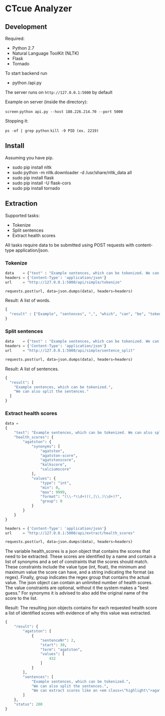 CTcue Analyzer
=========

## Development

Required:
- Python 2.7
- Natural Language ToolKit (NLTK)
- Flask
- Tornado

To start backend run
- python /api.py

The server runs on `http://127.0.0.1:5000` by default

Example on server (inside the directory):

`screen`
`python api.py --host 188.226.214.70 --port 5000`

Stopping it:

`ps -ef | grep python`
`kill -9 PID (ex. 2219)`

## Install

Assuming you have pip.

* sudo pip install nltk
* sudo python -m nltk.downloader -d /usr/share/nltk_data all
* sudo pip install flask
* sudo pip install -U flask-cors
* sudo pip install tornado

## Extraction

Supported tasks:
- Tokenize
- Split sentences
- Extract health scores

All tasks require data to be submitted using POST requests with content-type application/json.

### Tokenize
```python
data    = {"text" : "Example sentences, which can be tokenized. We can also split the sentences."}
headers = {'Content-Type': 'application/json'}
url     = "http://127.0.0.1:5000/api/simple/tokenize"

requests.post(url, data=json.dumps(data), headers=headers)
```

Result:
A list of words.
```python
{
  "result" : ["Example", "sentences", ",", "which", "can", "be", "tokenized", ".", "We", "can", "also", "split", "the", "sentences", "."]
}
```


### Split sentences
```python
data    = {"text" : "Example sentences, which can be tokenized. We can also split the sentences."}
headers = {'Content-Type': 'application/json'}
url     = "http://127.0.0.1:5000/api/simple/sentence_split"

requests.post(url, data=json.dumps(data), headers=headers)
```

Result:
A list of sentences.
```python
{
  "result": [
    "Example sentences, which can be tokenized.",
    "We can also split the sentences."
  ]
}
```

### Extract health scores
```python
data =
{
    "text": "Example sentences, which can be tokenized. We can also split the sentences. We can extract scores like an agatston score of 432.",
    "health_scores": {
        "agatston": {
            "synonyms": [
                "agatston",
                "agatston-score",
                "agatstonscore",
                "kalkscore",
                "calciumscore"
            ],
            "values": {
                "type": "int",
                "min": 0,
                "max": 9999,
                "format": "(\\-*\\d+)((,|\\.)\\d+)?",
                "group": 0
            }
        }
    }
}

headers = {'Content-Type': 'application/json'}
url     = "http://127.0.0.1:5000/api/extract/health_scores"

requests.post(url, data=json.dumps(data), headers=headers)
```

The variable health_scores is a json object that contains the scores that need to be extracted. These scores are identified by a name and contain a list of synonyms and a set of constraints that the scores should match. These constraints include the value type (int, float), the minimum and maximum value the score can have, and a string indicating the format (as regex). Finally, group indicates the regex group that contains the actual value. The json object can contain an unlimited number of health scores. The value constraints are optional, without it the system makes a "best guess." For synonyms it is advised to also add the original name of the score to the list.


Result:
The resulting json objects contains for each requested health score a list of identified scores with evidence of why this value was extracted.
```python
{
    "result": {
        "agatston": [
            {
                "sentenceNr": 2,
                "start": 30,
                "term": "agatston",
                "values": [
                    432
                ]
            }
        ],
        "sentences": [
            "Example sentences, which can be tokenized.",
            "We can also split the sentences.",
            "We can extract scores like an <em class=\"highlight\">agatston</em> score of 432."
        ]
    },
    "status": 200
}
```
